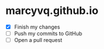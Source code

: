 # marcyvq.github.io
- [x] Finish my changes
- [ ] Push my commits to GitHub
- [ ] Open a pull request
